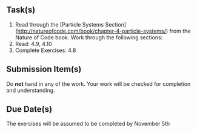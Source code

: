 Task(s)
-------
1. Read through the [Particle Systems Section] (http://natureofcode.com/book/chapter-4-particle-systems/) from the Nature of Code book.  Work through the following sections:
  1. Read: 4.9, 4.10
  2. Complete Exercises: 4.8


Submission Item(s)
------------------
Do **not** hand in any of the work.  Your work will be checked for completion and understanding.

Due Date(s)
-----------
The exercises will be assumed to be completed by November 5th
